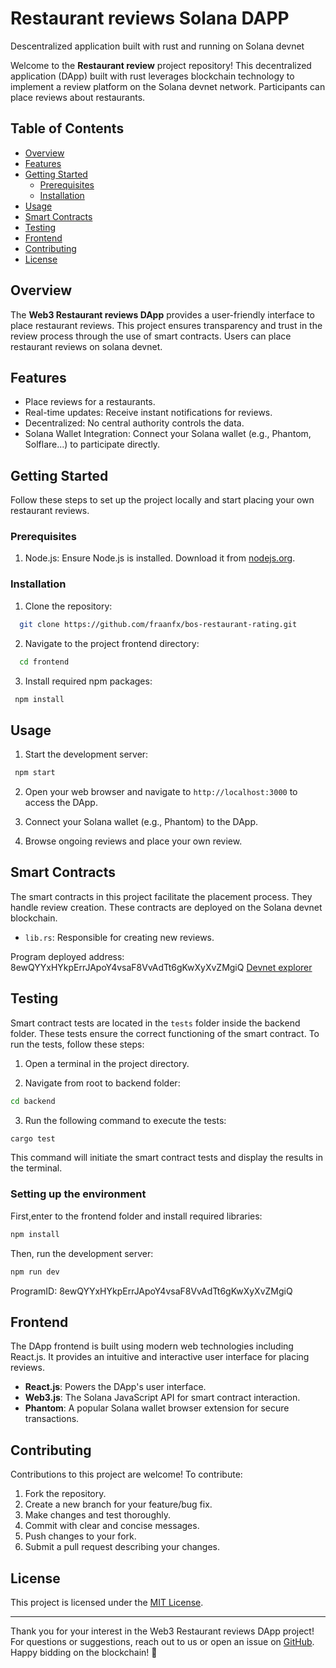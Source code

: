 # Restaurant reviews Solana DAPP 

Descentralized application built with rust and running on Solana devnet 


Welcome to the **Restaurant review** project repository! This decentralized application (DApp) built with rust  leverages blockchain technology to implement a review platform on the Solana devnet network. Participants can place reviews about restaurants.

## Table of Contents

- [Overview](#overview)
- [Features](#features)
- [Getting Started](#getting-started)
  - [Prerequisites](#prerequisites)
  - [Installation](#installation)
- [Usage](#usage)
- [Smart Contracts](#smart-contracts)
- [Testing](#testing)
- [Frontend](#frontend)
- [Contributing](#contributing)
- [License](#license)

## Overview

The **Web3 Restaurant reviews DApp** provides a user-friendly interface to place restaurant reviews. This project ensures transparency and trust in the review process through the use of smart contracts. Users can place restaurant reviews on solana devnet.

## Features

- Place reviews for a restaurants.
- Real-time updates: Receive instant notifications for reviews.
- Decentralized: No central authority controls the data.
- Solana Wallet Integration: Connect your Solana wallet (e.g., Phantom, Solflare...) to participate directly.

## Getting Started

Follow these steps to set up the project locally and start placing your own restaurant reviews.

### Prerequisites

1. Node.js: Ensure Node.js is installed. Download it from [nodejs.org](https://nodejs.org/).

### Installation

1. Clone the repository:

```bash
  git clone https://github.com/fraanfx/bos-restaurant-rating.git
```

2. Navigate to the project frontend directory:

```bash
  cd frontend
```

3. Install required npm packages:

```bash
 npm install
```

## Usage

1. Start the development server:

```bash
 npm start
```

2. Open your web browser and navigate to `http://localhost:3000` to access the DApp.

3. Connect your Solana wallet (e.g., Phantom) to the DApp.

4. Browse ongoing reviews and place your own review.

## Smart Contracts

The smart contracts in this project facilitate the placement process. They handle review creation. These contracts are deployed on the Solana devnet blockchain.

- `lib.rs`: Responsible for creating new reviews.

Program deployed address: 8ewQYYxHYkpErrJApoY4vsaF8VvAdTt6gKwXyXvZMgiQ [Devnet explorer](https://explorer.solana.com/address/8ewQYYxHYkpErrJApoY4vsaF8VvAdTt6gKwXyXvZMgiQ?cluster=devnet)

## Testing

Smart contract tests are located in the `tests` folder inside the backend folder. These tests ensure the correct functioning of the smart contract. To run the tests, follow these steps:

1. Open a terminal in the project directory.

2. Navigate from  root to backend folder:

```bash
cd backend
```

3. Run the following command to execute the tests:

```bash
cargo test
```

This command will initiate the smart contract tests and display the results in the terminal.


### Setting up the environment

First,enter to the frontend folder and install required libraries:

```bash
npm install
```

Then, run the development server:

```bash
npm run dev
```


ProgramID: 8ewQYYxHYkpErrJApoY4vsaF8VvAdTt6gKwXyXvZMgiQ



## Frontend

The DApp frontend is built using modern web technologies including React.js. It provides an intuitive and interactive user interface for placing reviews.

- **React.js**: Powers the DApp's user interface.
- **Web3.js**: The Solana JavaScript API for smart contract interaction.
- **Phantom**: A popular Solana wallet browser extension for secure transactions.


## Contributing

Contributions to this project are welcome! To contribute:

1. Fork the repository.
2. Create a new branch for your feature/bug fix.
3. Make changes and test thoroughly.
4. Commit with clear and concise messages.
5. Push changes to your fork.
6. Submit a pull request describing your changes.


## License

This project is licensed under the [MIT License](LICENSE).

---

Thank you for your interest in the Web3 Restaurant reviews DApp project! For questions or suggestions, reach out to us or open an issue on [GitHub](https://github.com/fraanfx/bos-restaurant-rating). Happy bidding on the blockchain! 🚀

